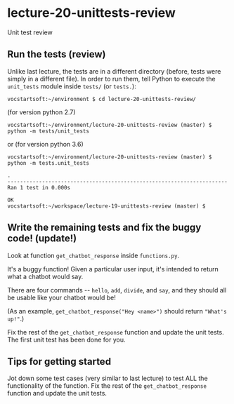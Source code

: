 # lecture-20-unittests-review

Unit test review

## Run the tests (review)

Unlike last lecture, the tests are in a different directory (before, tests were simply in a different file). In
order to run them, tell Python to execute the `unit_tests` module inside `tests/` (or `tests.`):


```
vocstartsoft:~/environment $ cd lecture-20-unittests-review/
```
(for version python 2.7)
```
vocstartsoft:~/environment/lecture-20-unittests-review (master) $ python -m tests/unit_tests
```
or (for version python 3.6)
```
vocstartsoft:~/environment/lecture-20-unittests-review (master) $ python -m tests.unit_tests
```
```
.
----------------------------------------------------------------------
Ran 1 test in 0.000s

OK
vocstartsoft:~/workspace/lecture-19-unittests-review (master) $
```

## Write the remaining tests and fix the buggy code! (update!)

Look at function `get_chatbot_response` inside `functions.py`.

It's a buggy function! Given a particular
user input, it's intended to return what a chatbot would say.

There are four commands -- `hello`, `add`, `divide`, and `say`, and they should
all be usable like your chatbot would be!

(As an example, `get_chatbot_response("Hey <name>")` should return `"What's up!"`.)

Fix the rest of the `get_chatbot_response` function and update the unit tests. The first unit test has been done for you.

## Tips for getting started

Jot down some test cases (very similar to last lecture) to test ALL the functionality of the function.
Fix the rest of the `get_chatbot_response` function and update the unit tests. 
